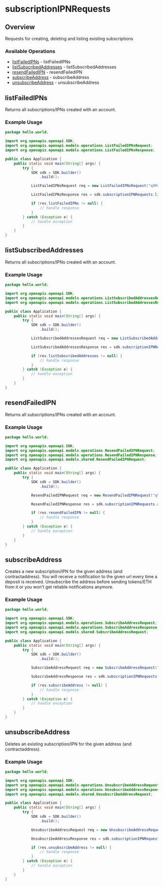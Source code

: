 # subscriptionIPNRequests

## Overview

Requests for creating, deleting and listing existing subscriptions

### Available Operations

* [listFailedIPNs](#listfailedipns) - listFailedIPNs
* [listSubscribedAddresses](#listsubscribedaddresses) - listSubscribedAddresses
* [resendFailedIPN](#resendfailedipn) - resendFailedIPN
* [subscribeAddress](#subscribeaddress) - subscribeAddress
* [unsubscribeAddress](#unsubscribeaddress) - unsubscribeAddress

## listFailedIPNs

Returns all subscriptions/IPNs created with an account.

### Example Usage

```java
package hello.world;

import org.openapis.openapi.SDK;
import org.openapis.openapi.models.operations.ListFailedIPNsRequest;
import org.openapis.openapi.models.operations.ListFailedIPNsResponse;

public class Application {
    public static void main(String[] args) {
        try {
            SDK sdk = SDK.builder()
                .build();

            ListFailedIPNsRequest req = new ListFailedIPNsRequest("q9PdaWuD4j6DK6vsUgehhL8pgarSrS9m", "application/json");            

            ListFailedIPNsResponse res = sdk.subscriptionIPNRequests.listFailedIPNs(req);

            if (res.listFailedIPNs != null) {
                // handle response
            }
        } catch (Exception e) {
            // handle exception
        }
    }
}
```

## listSubscribedAddresses

Returns all subscriptions/IPNs created with an account.

### Example Usage

```java
package hello.world;

import org.openapis.openapi.SDK;
import org.openapis.openapi.models.operations.ListSubscribedAddressesRequest;
import org.openapis.openapi.models.operations.ListSubscribedAddressesResponse;

public class Application {
    public static void main(String[] args) {
        try {
            SDK sdk = SDK.builder()
                .build();

            ListSubscribedAddressesRequest req = new ListSubscribedAddressesRequest("q9PdaWuD4j6DK6vsUgehhL8pgarSrS9m", "application/json");            

            ListSubscribedAddressesResponse res = sdk.subscriptionIPNRequests.listSubscribedAddresses(req);

            if (res.listSubscribedAddresses != null) {
                // handle response
            }
        } catch (Exception e) {
            // handle exception
        }
    }
}
```

## resendFailedIPN

Returns all subscriptions/IPNs created with an account.

### Example Usage

```java
package hello.world;

import org.openapis.openapi.SDK;
import org.openapis.openapi.models.operations.ResendFailedIPNRequest;
import org.openapis.openapi.models.operations.ResendFailedIPNResponse;
import org.openapis.openapi.models.shared.ResendFailedIPNRequest;

public class Application {
    public static void main(String[] args) {
        try {
            SDK sdk = SDK.builder()
                .build();

            ResendFailedIPNRequest req = new ResendFailedIPNRequest("q9PdaWuD4j6DK6vsUgehhL8pgarSrS9m",                 new ResendFailedIPNRequest(337396););            

            ResendFailedIPNResponse res = sdk.subscriptionIPNRequests.resendFailedIPN(req);

            if (res.resendFailedIPN != null) {
                // handle response
            }
        } catch (Exception e) {
            // handle exception
        }
    }
}
```

## subscribeAddress

Creates a new subscription/IPN for the given address (and contractaddress). You will receive a notification to the given url every time a deposit is received. Unsubscribe the address before sending tokens/ETH from it or you won't get reliable notifications anymore.


### Example Usage

```java
package hello.world;

import org.openapis.openapi.SDK;
import org.openapis.openapi.models.operations.SubscribeAddressRequest;
import org.openapis.openapi.models.operations.SubscribeAddressResponse;
import org.openapis.openapi.models.shared.SubscribeAddressRequest;

public class Application {
    public static void main(String[] args) {
        try {
            SDK sdk = SDK.builder()
                .build();

            SubscribeAddressRequest req = new SubscribeAddressRequest("q9PdaWuD4j6DK6vsUgehhL8pgarSrS9m",                 new SubscribeAddressRequest("veritatis", "deserunt", "perferendis"););            

            SubscribeAddressResponse res = sdk.subscriptionIPNRequests.subscribeAddress(req);

            if (res.subscribeAddress != null) {
                // handle response
            }
        } catch (Exception e) {
            // handle exception
        }
    }
}
```

## unsubscribeAddress

Deletes an existing subscription/IPN for the given address (and contractaddress).

### Example Usage

```java
package hello.world;

import org.openapis.openapi.SDK;
import org.openapis.openapi.models.operations.UnsubscribeAddressRequest;
import org.openapis.openapi.models.operations.UnsubscribeAddressResponse;
import org.openapis.openapi.models.shared.UnsubscribeAddressRequest;

public class Application {
    public static void main(String[] args) {
        try {
            SDK sdk = SDK.builder()
                .build();

            UnsubscribeAddressRequest req = new UnsubscribeAddressRequest("q9PdaWuD4j6DK6vsUgehhL8pgarSrS9m",                 new UnsubscribeAddressRequest("ipsam", "repellendus", "sapiente"););            

            UnsubscribeAddressResponse res = sdk.subscriptionIPNRequests.unsubscribeAddress(req);

            if (res.unsubscribeAddress != null) {
                // handle response
            }
        } catch (Exception e) {
            // handle exception
        }
    }
}
```
